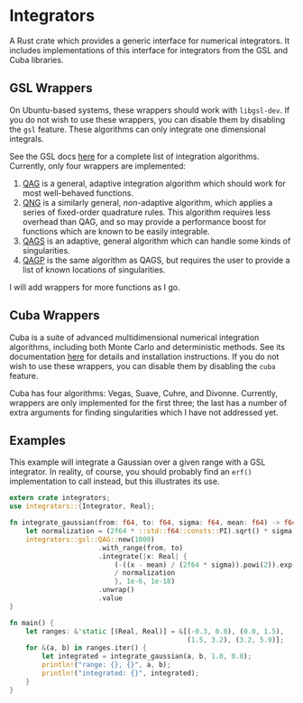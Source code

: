 # Integrators
A Rust crate which provides a generic interface for numerical integrators. It includes implementations of this interface for integrators from the GSL and Cuba libraries.


## GSL Wrappers

On Ubuntu-based systems, these wrappers should work with `libgsl-dev`. If you do not wish to use these wrappers, you can disable them by disabling the `gsl` feature.
These algorithms can only integrate one dimensional integrals.

See the GSL docs [here](https://www.gnu.org/software/gsl/doc/html/integration.html#) for a complete list of integration algorithms. Currently, only four wrappers
are implemented:

1. [QAG](https://www.gnu.org/software/gsl/doc/html/integration.html#qag-adaptive-integration) is a general, adaptive integration algorithm which should work for most well-behaved functions.
1. [QNG](https://www.gnu.org/software/gsl/doc/html/integration.html#qng-non-adaptive-gauss-kronrod-integration) is a similarly general, *non*-adaptive algorithm, which applies a series of fixed-order quadrature rules. This algorithm requires less overhead than QAG, and so may provide a performance boost for functions which are known to be easily integrable.
1. [QAGS](https://www.gnu.org/software/gsl/doc/html/integration.html#qags-adaptive-integration-with-singularities) is an adaptive, general algorithm which can handle some kinds of singularities.
1. [QAGP](https://www.gnu.org/software/gsl/doc/html/integration.html#qagp-adaptive-integration-with-known-singular-points) is the same algorithm as QAGS, but requires the user to provide a list of known locations of singularities.

I will add wrappers for more functions as I go.

## Cuba Wrappers

Cuba is a suite of advanced multidimensional numerical integration algorithms, including both Monte Carlo and deterministic
methods. See its documentation [here](http://www.feynarts.de/cuba) for details and installation instructions.
If you do not wish to use these wrappers, you can disable them by disabling the `cuba` feature.

Cuba has four algorithms: Vegas, Suave, Cuhre, and Divonne. Currently, wrappers are only implemented for the first three; the last
has a number of extra arguments for finding singularities which I have not addressed yet.

## Examples

This example will integrate a Gaussian over a given range with a GSL integrator. In reality, of course, you should probably find an `erf()` implementation to call instead, but this illustrates its use.

```rust
extern crate integrators;
use integrators::{Integrator, Real};

fn integrate_gaussian(from: f64, to: f64, sigma: f64, mean: f64) -> f64 {
    let normalization = (2f64 * ::std::f64::consts::PI).sqrt() * sigma;
    integrators::gsl::QAG::new(1000)
                      .with_range(from, to)
                      .integrate(|x: Real| {
                          (-((x - mean) / (2f64 * sigma)).powi(2)).exp()
                          / normalization
                          }, 1e-6, 1e-18)
                      .unwrap()
                      .value
}

fn main() {
    let ranges: &'static [(Real, Real)] = &[(-0.3, 0.0), (0.0, 1.5),
                                            (1.5, 3.2), (3.2, 5.9)];
    for &(a, b) in ranges.iter() {
        let integrated = integrate_gaussian(a, b, 1.0, 0.0);
        println!("range: {}, {}", a, b);
        println!("integrated: {}", integrated);
    }
}
```
